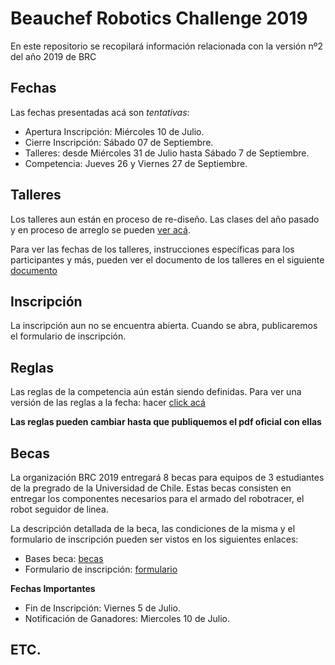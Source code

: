 # Beauchef Robotics Challenge 2019 
En este repositorio se recopilará información relacionada con la versión nº2 del año 2019 de BRC

## Fechas
Las fechas presentadas acá son *tentativas*:

* Apertura Inscripción: Miércoles 10 de Julio.
* Cierre Inscripción: Sábado 07 de Septiembre.
* Talleres: desde Miércoles 31 de Julio hasta Sábado 7 de Septiembre.
* Competencia: Jueves 26 y Viernes 27 de Septiembre.

## Talleres
Los talleres aun están en proceso de re-diseño. 
Las clases del año pasado y en proceso de arreglo se pueden [ver acá](https://github.com/BeauchefRoboticsChallenge/Docencia).

Para ver las fechas de los talleres, instrucciones específicas para los participantes y más, pueden ver el documento de los talleres en el siguiente [documento](https://latexonline.cc/compile?git=https%3A%2F%2Fgithub.com%2FBeauchefRoboticsChallenge%2FRuleBook&target=workshops.tex&command=pdflatex&trackId=1535068395693)

## Inscripción
La inscripción aun no se encuentra abierta.
Cuando se abra, publicaremos el formulario de inscripción.

## Reglas
Las reglas de la competencia aún están siendo definidas.
Para ver una versión de las reglas a la fecha: hacer [click acá](https://latexonline.cc/compile?git=https%3A%2F%2Fgithub.com%2FBeauchefRoboticsChallenge%2FRuleBook&target=rules.tex&command=pdflatex&trackId=1535068395693)

**Las reglas pueden cambiar hasta que publiquemos el pdf oficial con ellas**

## Becas
La organización BRC 2019 entregará 8 becas para equipos de 3 estudiantes de la pregrado de la Universidad de Chile.
Estas becas consisten en entregar los componentes necesarios para el armado del robotracer, el robot seguidor de linea.

La descripción detallada de la beca, las condiciones de la misma y el formulario de inscripción pueden ser vistos en los siguientes enlaces:

* Bases beca: [becas](documentos/bases_becas.pdf)
* Formulario de inscripción: [formulario](https://docs.google.com/forms/d/e/1FAIpQLSet54EpMKgc_HiUpSDDLZObdpeE_Rkr49QT4JmUmT6mjUGHMA/viewform?usp=sf_link)

**Fechas Importantes**

* Fin de Inscripción: Viernes 5 de Julio.
* Notificación de Ganadores: Miercoles 10 de Julio.


## ETC.
